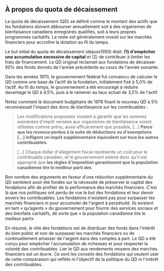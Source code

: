 ## À propos du quota de décaissement
 
Le quota de décaissement (QD) se définit comme le montant des actifs que les fondations doivent débourser annuellement soit à des organismes de bienfaisance canadiens enregistrés qualifiés, soit à leurs propres programmes caritatifs. Le reste est généralement investi sur les marchés financiers pour accroître la dotation au fil du temps.

Le but initial du quota de décaissement (depuis1950) était: **(1) d'empêcher une accumulation excessive de capital** et (2) de contribuer à limiter les frais de financement. Le QD original réclamait aux fondations de décaisser 90% des fonds donnés de l'année précédente au cours de l'année suivante.

Dans les années 1970, le gouvernement fédéral fut convaincu de calculer le QD comme une base de l’actif de la fondation, initialement fixé à 5,0% de l’actif. Au fil du temps, le gouvernement a été encouragé à réduire davantage le QD à 4,5%, puis à le ramener au taux actuel de 3,5% de l'actif.

Notez comment le document budgétaire de 1976 fixant le nouveau QD à 5% reconnaissait l'impact des dons de bienfaisance sur les contribuables&nbsp;:

> Les modifications proposées visaient à garantir que les sommes exonérées d'impôt versées aux organismes de bienfaisance soient utilisées comme prévu, aussi efficacement que possible, [...] **Parce que les revenus perdus à la suite de déductions ou d'exemptions […] infligent un impôt supplémentaire équivalent sur tous les autres contribuables.**
>
> [...] Chaque dollar d'allégement fiscal représente un coût pour le contribuable canadien, et le gouvernement estime donc qu'il est approprié que **les règles d'imposition garantissent que la population canadienne tire le meilleur parti des** 

Bon nombre des arguments en faveur d'une réduction supplémentaire du QD semblent avoir été fondés sur la nécessité de préserver le capital des fondations afin de profiter de la performance des marchés financiers. C'est là que nos politiques ont perdu de vue le but des fondations et leur devoir envers les contribuables. Les fondations n'existent pas pour surpasser les marchés financiers ni pour accumuler de l'argent à perpétuité. Ils existent en tant « qu’agents » du gouvernement pour fournir des services sociaux et des bienfaits caritatifs, de sorte que « la population canadienne tire le meilleur parti»

En résumé, le rôle des fondations est de distribuer des fonds dans l'intérêt du bien public et non de surpasser les marchés financiers ou de continuellement amasser de l'argent dans des comptes à part. Le QD a été conçu pour empêcher l'accumulation de richesses et pour respecter la volonté des contribuables. Lier le QD aux rendements moyens des marchés financiers est un leurre. Ce sont les conseils des fondations qui veulent user de cette comparaison qui reflète ni l'objectif de la politique du QD ni l'intérêt des contribuables.